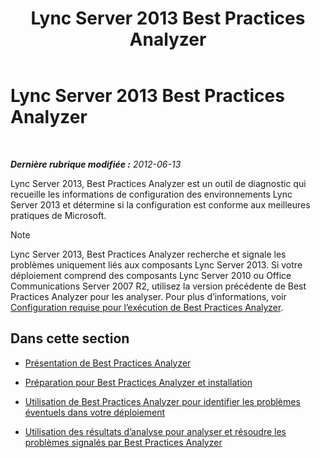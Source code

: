 ﻿---
title: Lync Server 2013 Best Practices Analyzer
TOCTitle: Lync Server 2013 Best Practices Analyzer
ms:assetid: 3124be9d-ad21-4a70-9c21-d2fc1adb3386
ms:mtpsurl: https://technet.microsoft.com/fr-fr/library/Gg558584(v=OCS.15)
ms:contentKeyID: 49296778
ms.date: 05/20/2016
mtps_version: v=OCS.15
ms.translationtype: HT
---

# Lync Server 2013 Best Practices Analyzer

 

_**Dernière rubrique modifiée :** 2012-06-13_

Lync Server 2013, Best Practices Analyzer est un outil de diagnostic qui recueille les informations de configuration des environnements Lync Server 2013 et détermine si la configuration est conforme aux meilleures pratiques de Microsoft.

> [!NOTE]  
> Lync Server 2013, Best Practices Analyzer recherche et signale les problèmes uniquement liés aux composants Lync Server 2013. Si votre déploiement comprend des composants Lync Server 2010 ou Office Communications Server 2007 R2, utilisez la version précédente de Best Practices Analyzer pour les analyser. Pour plus d’informations, voir <a href="lync-server-2013-requirements-for-running-best-practices-analyzer.md">Configuration requise pour l’exécution de Best Practices Analyzer</a>.

## Dans cette section

  - [Présentation de Best Practices Analyzer](lync-server-2013-overview-of-best-practices-analyzer.md)

  - [Préparation pour Best Practices Analyzer et installation](lync-server-2013-preparing-for-and-installing-best-practices-analyzer.md)

  - [Utilisation de Best Practices Analyzer pour identifier les problèmes éventuels dans votre déploiement](lync-server-2013-using-best-practices-analyzer-to-identify-potential-issues-in-your-deployment.md)

  - [Utilisation des résultats d’analyse pour analyser et résoudre les problèmes signalés par Best Practices Analyzer](lync-server-2013-using-scan-results-to-analyze-and-resolve-issues-reported-by-best-practices-analyzer.md)

